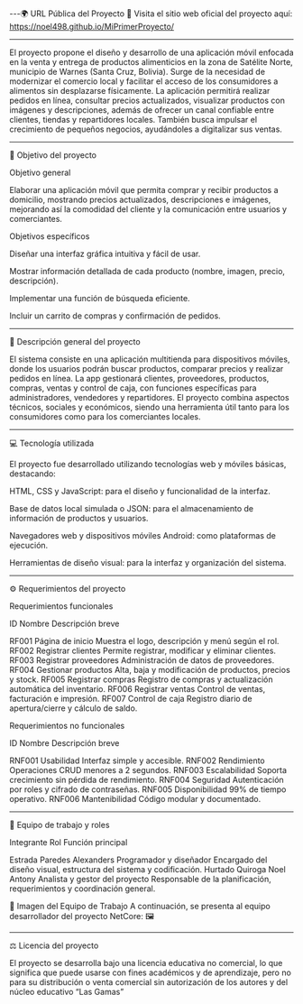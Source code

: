 ---🌍 URL Pública del Proyecto
📢 Visita el sitio web oficial del proyecto aquí:
https://noel498.github.io/MiPrimerProyecto/

---

El proyecto propone el diseño y desarrollo de una aplicación móvil enfocada en la venta y entrega de productos alimenticios en la zona de Satélite Norte, municipio de Warnes (Santa Cruz, Bolivia). Surge de la necesidad de modernizar el comercio local y facilitar el acceso de los consumidores a alimentos sin desplazarse físicamente.
La aplicación permitirá realizar pedidos en línea, consultar precios actualizados, visualizar productos con imágenes y descripciones, además de ofrecer un canal confiable entre clientes, tiendas y repartidores locales. También busca impulsar el crecimiento de pequeños negocios, ayudándoles a digitalizar sus ventas.

---

🎯 Objetivo del proyecto

Objetivo general

Elaborar una aplicación móvil que permita comprar y recibir productos a domicilio, mostrando precios actualizados, descripciones e imágenes, mejorando así la comodidad del cliente y la comunicación entre usuarios y comerciantes.

Objetivos específicos

Diseñar una interfaz gráfica intuitiva y fácil de usar.

Mostrar información detallada de cada producto (nombre, imagen, precio, descripción).

Implementar una función de búsqueda eficiente.

Incluir un carrito de compras y confirmación de pedidos.



---

📖 Descripción general del proyecto

El sistema consiste en una aplicación multitienda para dispositivos móviles, donde los usuarios podrán buscar productos, comparar precios y realizar pedidos en línea. La app gestionará clientes, proveedores, productos, compras, ventas y control de caja, con funciones específicas para administradores, vendedores y repartidores.
El proyecto combina aspectos técnicos, sociales y económicos, siendo una herramienta útil tanto para los consumidores como para los comerciantes locales.


---

💻 Tecnología utilizada

El proyecto fue desarrollado utilizando tecnologías web y móviles básicas, destacando:

HTML, CSS y JavaScript: para el diseño y funcionalidad de la interfaz.

Base de datos local simulada o JSON: para el almacenamiento de información de productos y usuarios.

Navegadores web y dispositivos móviles Android: como plataformas de ejecución.

Herramientas de diseño visual: para la interfaz y organización del sistema.



---

⚙️ Requerimientos del proyecto

Requerimientos funcionales

ID	Nombre	Descripción breve

RF001	Página de inicio	Muestra el logo, descripción y menú según el rol.
RF002	Registrar clientes	Permite registrar, modificar y eliminar clientes.
RF003	Registrar proveedores	Administración de datos de proveedores.
RF004	Gestionar productos	Alta, baja y modificación de productos, precios y stock.
RF005	Registrar compras	Registro de compras y actualización automática del inventario.
RF006	Registrar ventas	Control de ventas, facturación e impresión.
RF007	Control de caja	Registro diario de apertura/cierre y cálculo de saldo.


Requerimientos no funcionales

ID	Nombre	Descripción breve

RNF001	Usabilidad	Interfaz simple y accesible.
RNF002	Rendimiento	Operaciones CRUD menores a 2 segundos.
RNF003	Escalabilidad	Soporta crecimiento sin pérdida de rendimiento.
RNF004	Seguridad	Autenticación por roles y cifrado de contraseñas.
RNF005	Disponibilidad	99% de tiempo operativo.
RNF006	Mantenibilidad	Código modular y documentado.



---

👥 Equipo de trabajo y roles

Integrante	Rol	Función principal

Estrada Paredes Alexanders	Programador y diseñador	Encargado del diseño visual, estructura del sistema y codificación.
Hurtado Quiroga Noel Antony	Analista y gestor del proyecto	Responsable de la planificación, requerimientos y coordinación general.

📸 Imagen del Equipo de Trabajo
A continuación, se presenta al equipo desarrollador del proyecto NetCore: 🖼







---

⚖️ Licencia del proyecto

El proyecto se desarrolla bajo una licencia educativa no comercial, lo que significa que puede usarse con fines académicos y de aprendizaje, pero no para su distribución o venta comercial sin autorización de los autores y del núcleo educativo “Las Gamas”
